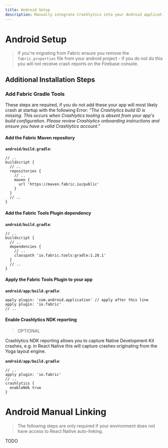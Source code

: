 ```yaml
---
title: Android Setup
description: Manually integrate Crashlytics into your Android application.
---
```


# Android Setup

> If you're migrating from Fabric ensure you remove the `fabric.properties` file from your android project - if you do not do this you will not receive crash reports on the Firebase console.

## Additional Installation Steps

### Add Fabric Gradle Tools

These steps are required, if you do not add these your app will most likely crash at startup with the following Error: _"The Crashlytics build ID is missing. This occurs when Crashlytics tooling is absent from your app's build configuration. Please review Crashlytics onboarding instructions and ensure you have a valid Crashlytics account."_

#### Add the Fabric Maven repository

**`android/build.gradle`**:

```groovy{6-8}
// ..
buildscript {
  // ..
  repositories {
    // ..
    maven {
      url 'https://maven.fabric.io/public'
    }
  }
  // ..
}
```

#### Add the Fabric Tools Plugin dependency

**`android/build.gradle`**:

```groovy{6}
// ..
buildscript {
  // ..
  dependencies {
    // ..
    classpath 'io.fabric.tools:gradle:1.28.1'
  }
  // ..
}
```

#### Apply the Fabric Tools Plugin to your app

**`android/app/build.gradle`**:

```groovy{2}
apply plugin: 'com.android.application' // apply after this line
apply plugin: 'io.fabric'
// ..
```

#### Enable Crashlytics NDK reporting

> OPTIONAL

Crashlytics NDK reporting allows you to capture Native Development Kit crashes, e.g. in React Native this will capture crashes originating from the Yoga layout engine.

**`android/app/build.gradle`**:

```groovy{4-6}
// ..
apply plugin: 'io.fabric'
// ..
crashlytics {
  enableNdk true
}
```

# Android Manual Linking

> The following steps are only required if your environment does not have access to React Native
> auto-linking.

TODO
